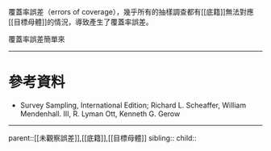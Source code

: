 覆蓋率誤差（errors of coverage），幾乎所有的抽樣調查都有[[底籍]]無法對應[[目標母體]]的情況，導致產生了覆蓋率誤差。

覆蓋率誤差簡單來
- - -
# 參考資料
- Survey Sampling, International Edition; Richard L. Scheaffer, William Mendenhall. III, R. Lyman Ott, Kenneth G. Gerow
- - -
parent::[[未觀察誤差]],[[底籍]],[[目標母體]]
sibling::
child::